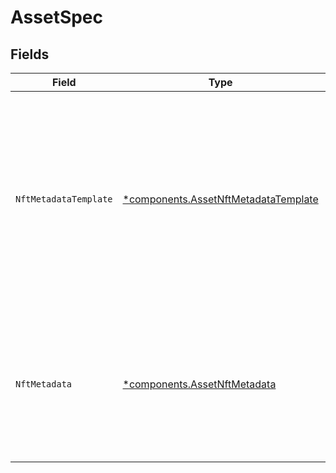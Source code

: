 # AssetSpec


## Fields

| Field                                                                                                                                                      | Type                                                                                                                                                       | Required                                                                                                                                                   | Description                                                                                                                                                |
| ---------------------------------------------------------------------------------------------------------------------------------------------------------- | ---------------------------------------------------------------------------------------------------------------------------------------------------------- | ---------------------------------------------------------------------------------------------------------------------------------------------------------- | ---------------------------------------------------------------------------------------------------------------------------------------------------------- |
| `NftMetadataTemplate`                                                                                                                                      | [*components.AssetNftMetadataTemplate](../../models/components/assetnftmetadatatemplate.md)                                                                | :heavy_minus_sign:                                                                                                                                         | Name of the NFT metadata template to export. 'player'<br/>will embed the Livepeer Player on the NFT while 'file'<br/>will reference only the immutable MP4 files.<br/> |
| `NftMetadata`                                                                                                                                              | [*components.AssetNftMetadata](../../models/components/assetnftmetadata.md)                                                                                | :heavy_minus_sign:                                                                                                                                         | Additional data to add to the NFT metadata exported to<br/>IPFS. Will be deep merged with the default metadata<br/>exported.<br/>                          |